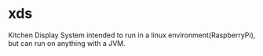 # xds

Kitchen Display System intended to run in a linux environment(RaspberryPi), but can run on anything with a JVM.
